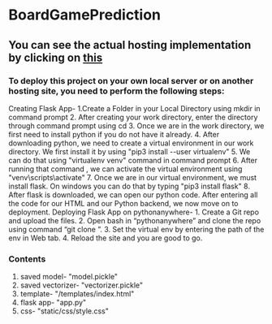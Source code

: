 # BoardGamePrediction

<h2>You can see the actual hosting implementation by clicking on <a href = "http://bsshah4216.pythonanywhere.com/">this</a></h2>
<h3> To deploy this project on your own local server or on another hosting site, you need to perform the following steps:</h3>
Creating Flask App-
1.Create a Folder in your Local Directory using mkdir in command prompt
2. After creating your work directory, enter the directory through command prompt using cd <directory_name>
3. Once we are in the work directory, we first need to install python if you do not have it already.
4. After downloading python, we need to create a virtual environment in our work directory. We first install it by using "pip3 install  --user virtualenv"
5. We can do that using "virtualenv venv" command in command prompt
6. After running that command , we can activate the virtual environment using "venv\scripts\activate"
7. Once we are in our virtual environment, we must install flask. On windows you can do that by typing "pip3 install flask"
8. After flask is downloaded, we can open our python code. After entering all the code for our HTML and our Python backend, we now move on to deployment.
    Deploying Flask App on pythonanywhere-
1.	Create a Git repo and upload the files.
2.	Open bash in “pythonanywhere” and clone the repo using command “git clone <repo>”.
3.	Set the virtual env by entering the path of the env in Web tab.
4.	Reload the site and you are good to go.
  
### Contents
1. saved model- "model.pickle"
2. saved vectorizer- "vectorizer.pickle"
3. template- "/templates/index.html"
4. flask app- "app.py"
5. css- "static/css/style.css"


